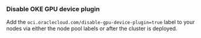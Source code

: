 ### Disable OKE GPU device plugin
Add the `oci.oraclecloud.com/disable-gpu-device-plugin=true` label to your nodes via either the node pool labels or after the cluster is deployed.


